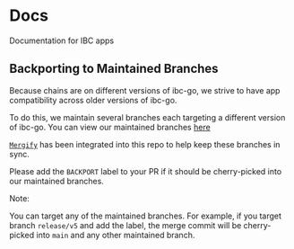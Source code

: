 # Docs

Documentation for IBC apps

## Backporting to Maintained Branches

Because chains are on different versions of ibc-go, we strive to have app compatibility across older versions of ibc-go.

To do this, we maintain several branches each targeting a different version of ibc-go. You can view our maintained branches [here](https://github.com/cosmos/ibc-apps/tree/main#maintained-branches)


[`Mergify`](https://mergify.com/) has been integrated into this repo to help keep these branches in sync. 


Please add the `BACKPORT` label to your PR if it should be cherry-picked into our maintained branches.


Note:

You can target any of the maintained branches. For example, if you target branch `release/v5` and add the label, the merge commit will be cherry-picked into `main` and any other maintained branch.


